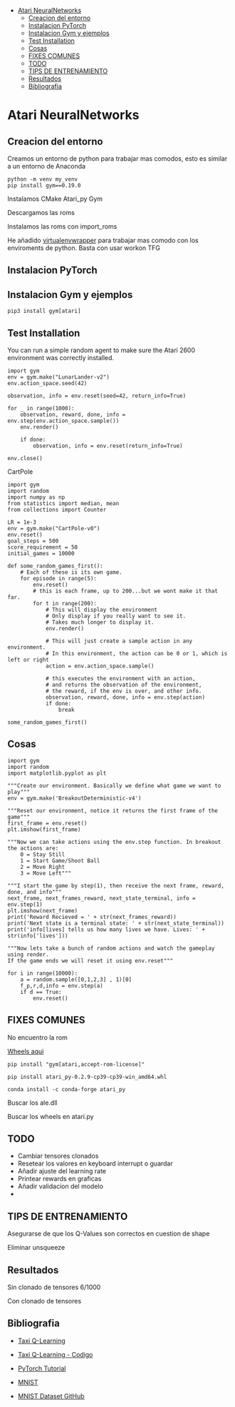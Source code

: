 <!-- START doctoc generated TOC please keep comment here to allow auto update -->
<!-- DON'T EDIT THIS SECTION, INSTEAD RE-RUN doctoc TO UPDATE -->

- [Atari NeuralNetworks](#atari-neuralnetworks)
  - [Creacion del entorno](#creacion-del-entorno)
  - [Instalacion PyTorch](#instalacion-pytorch)
  - [Instalacion Gym y ejemplos](#instalacion-gym-y-ejemplos)
  - [Test Installation](#test-installation)
  - [Cosas](#cosas)
  - [FIXES COMUNES](#fixes-comunes)
  - [TODO](#todo)
  - [TIPS DE ENTRENAMIENTO](#tips-de-entrenamiento)
  - [Resultados](#resultados)
  - [Bibliografia](#bibliografia)

<!-- END doctoc generated TOC please keep comment here to allow auto update -->
# Atari NeuralNetworks

## Creacion del entorno
Creamos un entorno de python para trabajar mas comodos, esto es similar a un entorno de Anaconda
```
python -m venv my_venv
pip install gym==0.19.0
```
Instalamos 
CMake
Atari_py
Gym

Descargamos las roms

Instalamos las roms con import_roms

He añadido [virtualenvwrapper](https://github.com/regisf/virtualenvwrapper-powershell) para trabajar mas comodo con los enviroments de python. Basta con usar workon TFG
## Instalacion PyTorch
## Instalacion Gym y ejemplos

```
pip3 install gym[atari]
```
## Test Installation

You can run a simple random agent to make sure the Atari 2600 environment was correctly installed.

```
import gym
env = gym.make("LunarLander-v2")
env.action_space.seed(42)

observation, info = env.reset(seed=42, return_info=True)

for _ in range(1000):
    observation, reward, done, info = env.step(env.action_space.sample())
    env.render()

    if done:
        observation, info = env.reset(return_info=True)

env.close()
```

CartPole

```
import gym
import random
import numpy as np
from statistics import median, mean
from collections import Counter

LR = 1e-3
env = gym.make("CartPole-v0")
env.reset()
goal_steps = 500
score_requirement = 50
initial_games = 10000

def some_random_games_first():
    # Each of these is its own game.
    for episode in range(5):
        env.reset()
        # this is each frame, up to 200...but we wont make it that far.
        for t in range(200):
            # This will display the environment
            # Only display if you really want to see it.
            # Takes much longer to display it.
            env.render()

            # This will just create a sample action in any environment.
            # In this environment, the action can be 0 or 1, which is left or right
            action = env.action_space.sample()

            # this executes the environment with an action,
            # and returns the observation of the environment,
            # the reward, if the env is over, and other info.
            observation, reward, done, info = env.step(action)
            if done:
                break

some_random_games_first() 
```
## Cosas
```
import gym
import random
import matplotlib.pyplot as plt

"""Create our environment. Basically we define what game we want to play"""
env = gym.make('BreakoutDeterministic-v4')

"""Reset our environment, notice it returns the first frame of the game"""
first_frame = env.reset()
plt.imshow(first_frame)

"""Now we can take actions using the env.step function. In breakout the actions are:
    0 = Stay Still
    1 = Start Game/Shoot Ball
    2 = Move Right
    3 = Move Left"""
    
"""I start the game by step(1), then receive the next frame, reward, done, and info"""
next_frame, next_frames_reward, next_state_terminal, info = env.step(1)
plt.imshow(next_frame)
print('Reward Recieved = ' + str(next_frames_reward))
print('Next state is a terminal state: ' + str(next_state_terminal))
print('info[lives] tells us how many lives we have. Lives: ' + str(info['lives']))

"""Now lets take a bunch of random actions and watch the gameplay using render.
If the game ends we will reset it using env.reset"""

for i in range(10000):
    a = random.sample([0,1,2,3] , 1)[0]
    f_p,r,d,info = env.step(a)
    if d == True:
        env.reset()
```
## FIXES COMUNES
No encuentro la rom 

[Wheels aqui](https://pypi.org/simple/atari-py/)

```
pip install "gym[atari,accept-rom-license]"

pip install atari_py-0.2.9-cp39-cp39-win_amd64.whl

conda install -c conda-forge atari_py 
```


Buscar los ale.dll

Buscar los wheels en atari.py
## TODO
- Cambiar tensores clonados
- Resetear los valores en keyboard interrupt o guardar
- Añadir ajuste del learning rate 
- Printear rewards en graficas 
- Añadir validacion del modelo
- 
## TIPS DE ENTRENAMIENTO

Asegurarse de que los Q-Values son correctos en cuestion de shape

Eliminar unsqueeze 

## Resultados 

Sin clonado de tensores 6/1000

Con clonado de tensores
## Bibliografia
- [Taxi Q-Learning](https://towardsdatascience.com/reinforcement-learning-teach-a-taxi-cab-to-drive-around-with-q-learning-9913e611028f)

- [Taxi Q-Learning - Codigo](https://github.com/openai/gym/blob/master/gym/envs/toy_text/taxi.py)
- [PyTorch Tutorial](https://pytorch.org/tutorials/recipes/recipes/defining_a_neural_network.html)
- [MNIST](http://yann.lecun.com/exdb/mnist/****)
- [MNIST Dataset GitHub](https://github.com/udacity/deep-learning-v2-pytorch/blob/master/convolutional-neural-networks/mnist-mlp/mnist_mlp_exercise.ipynb)